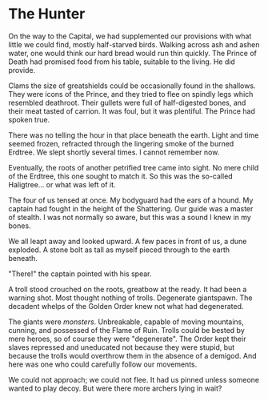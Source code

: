 # The Hunter

On the way to the Capital, we had supplemented our provisions with what little we could find, mostly half-starved birds. Walking across ash and ashen water, one would think our hard bread would run thin quickly. The Prince of Death had promised food from his table, suitable to the living. He did provide.

Clams the size of greatshields could be occasionally found in the shallows. They were icons of the Prince, and they tried to flee on spindly legs which resembled deathroot. Their gullets were full of half-digested bones, and their meat tasted of carrion. It was foul, but it was plentiful. The Prince had spoken true.

There was no telling the hour in that place beneath the earth. Light and time seemed frozen, refracted through the lingering smoke of the burned Erdtree. We slept shortly several times. I cannot remember now.

Eventually, the roots of another petrified tree came into sight. No mere child of the Erdtree, this one sought to match it. So this was the so-called Haligtree… or what was left of it.

The four of us tensed at once. My bodyguard had the ears of a hound. My captain had fought in the height of the Shattering. Our guide was a master of stealth. I was not normally so aware, but this was a sound I knew in my bones.

We all leapt away and looked upward. A few paces in front of us, a dune exploded. A stone bolt as tall as myself pieced through to the earth beneath.

"There!" the captain pointed with his spear.

A troll stood crouched on the roots, greatbow at the ready. It had been a warning shot. Most thought nothing of trolls. Degenerate giantspawn. The decadent whelps of the Golden Order knew not what had degenerated.

The giants were _monsters_. Unbreakable, capable of moving mountains, cunning, and possessed of the Flame of Ruin. Trolls could be bested by mere heroes, so of course they were "degenerate". The Order kept their slaves repressed and uneducated not because they were stupid, but because the trolls would overthrow them in the absence of a demigod. And here was one who could carefully follow our movements.

We could not approach; we could not flee. It had us pinned unless someone wanted to play decoy. But were there more archers lying in wait?

